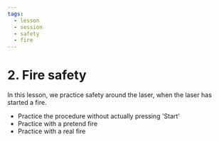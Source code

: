 ```yaml
---
tags:
  - lesson
  - session
  - safety
  - fire
---
```


# 2. Fire safety

In this lesson, we practice safety around the laser,
when the laser has started a fire.


- Practice the procedure without actually pressing 'Start'
- Practice with a pretend fire
- Practice with a real fire
